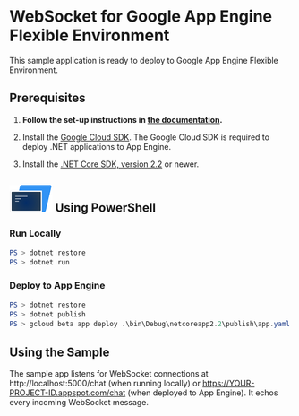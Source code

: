 # WebSocket for Google App Engine Flexible Environment

This sample application is ready to deploy to Google App Engine Flexible Environment.

## Prerequisites

1.  **Follow the set-up instructions in [the documentation](https://cloud.google.com/dotnet/docs/setup).**

2.  Install the [Google Cloud SDK](https://cloud.google.com/sdk/).  The Google Cloud SDK
    is required to deploy .NET applications to App Engine.

3.  Install the [.NET Core SDK, version 2.2](https://github.com/dotnet/core/tree/master/release-notes/2.2)
    or newer.


## ![PowerShell](../.resources/powershell.png) Using PowerShell

### Run Locally

```psm1
PS > dotnet restore
PS > dotnet run
```

### Deploy to App Engine

```psm1
PS > dotnet restore
PS > dotnet publish
PS > gcloud beta app deploy .\bin\Debug\netcoreapp2.2\publish\app.yaml
```

## Using the Sample

The sample app listens for WebSocket connections at http://localhost:5000/chat
(when running locally) or https://YOUR-PROJECT-ID.appspot.com/chat
(when deployed to App Engine). It echos every incoming WebSocket message.
